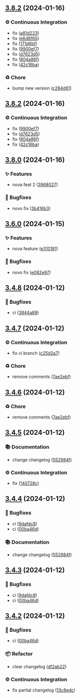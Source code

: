 ## [3.8.2](https://github.com/seitin/release-code/compare/3.8.1...3.8.2) (2024-01-16)


### ⚙️ Continuous Integration

* fix ([a81d223](https://github.com/seitin/release-code/commit/a81d223ebc75549889de19a35f5d65285d990866))
* fix ([e6d6f65](https://github.com/seitin/release-code/commit/e6d6f6552b3eb9fd6bffd038dbd65d93fbb0d384))
* fix ([171d6bf](https://github.com/seitin/release-code/commit/171d6bfc0765e3143b245b194dbbcdb98939883f))
* fix ([9900ef7](https://github.com/seitin/release-code/commit/9900ef7b7652d03813f04577447ed36d5d911b01))
* fix ([d7623d5](https://github.com/seitin/release-code/commit/d7623d505f51f59c1a6043adf2c11fcb093a02eb))
* fix ([804a86f](https://github.com/seitin/release-code/commit/804a86fc5ecce58f248bc8a5e95390e5af200735))
* fix ([42c16ba](https://github.com/seitin/release-code/commit/42c16bad4a0996b72f25c2a852ff0d4ed16bc522))


### ♻️ Chore

* bump new version ([c284d61](https://github.com/seitin/release-code/commit/c284d613c044e4437afbb23b07d56bf311953a18))
## [3.8.2](https://github.com/seitin/release-code/compare/3.8.1...3.8.2) (2024-01-16)


### ⚙️ Continuous Integration

* fix ([9900ef7](https://github.com/seitin/release-code/commit/9900ef7b7652d03813f04577447ed36d5d911b01))
* fix ([d7623d5](https://github.com/seitin/release-code/commit/d7623d505f51f59c1a6043adf2c11fcb093a02eb))
* fix ([804a86f](https://github.com/seitin/release-code/commit/804a86fc5ecce58f248bc8a5e95390e5af200735))
* fix ([42c16ba](https://github.com/seitin/release-code/commit/42c16bad4a0996b72f25c2a852ff0d4ed16bc522))
## [3.8.0](https://github.com/seitin/release-code/compare/3.7.0...3.8.0) (2024-01-16)


### ✨ Features

* nova feat 2 ([3968027](https://github.com/seitin/release-code/commit/39680275627a134c8dfc07a27366a289ac5b3f47))


### 🐛 Bugfixes

* novo fix ([3b416b3](https://github.com/seitin/release-code/commit/3b416b3a1ce85ab842febd873ce6017542a43a18))
## [3.6.0](https://github.com/seitin/release-code/compare/3.5.0...3.6.0) (2024-01-15)


### ✨ Features

* nova feature ([e310181](https://github.com/seitin/release-code/commit/e310181a56d6a52ab765825a11e17b9e601ea00e))


### 🐛 Bugfixes

* novo fix ([e082e97](https://github.com/seitin/release-code/commit/e082e97fc74ec6e69538be62ebed086785a8d692))
## [3.4.8](https://github.com/seitin/release-code/compare/3.4.7...3.4.8) (2024-01-12)


### 🐛 Bugfixes

* ci ([3844a89](https://github.com/seitin/release-code/commit/3844a89befbb9f4e1c1547029c9e6ac65ce2529a))
## [3.4.7](https://github.com/seitin/release-code/compare/3.4.6...3.4.7) (2024-01-12)


### ⚙️ Continuous Integration

* fix ci branch ([c25d2a7](https://github.com/seitin/release-code/commit/c25d2a7eeae9e75b0189787e1255bcdca3200639))


### ♻️ Chore

* remove comments ([7ae2ebf](https://github.com/seitin/release-code/commit/7ae2ebfaed1b485e577362db60d2005edfe7cd83))
## [3.4.6](https://github.com/seitin/release-code/compare/3.4.5...3.4.6) (2024-01-12)


### ♻️ Chore

* remove comments ([7ae2ebf](https://github.com/seitin/release-code/commit/7ae2ebfaed1b485e577362db60d2005edfe7cd83))
## [3.4.5](https://github.com/seitin/release-code/compare/3.4.4...3.4.5) (2024-01-12)


### 📚 Documentation

* change changelog ([552984f](https://github.com/seitin/release-code/commit/552984f34e9f5df11f28e9b2b0f5078a30ebb10c))


### ⚙️ Continuous Integration

* fix ([140728c](https://github.com/seitin/release-code/commit/140728c1ed6c967e565d4466e5d29717f0275d3b))
## [3.4.4](https://github.com/seitin/release-code/compare/3.4.2...3.4.4) (2024-01-12)


### 🐛 Bugfixes

* ci ([9dafdc8](https://github.com/seitin/release-code/commit/9dafdc88726cb05ee359063dda36e1831b938d5d))
* ci ([00ba46d](https://github.com/seitin/release-code/commit/00ba46d758c25d5191485fcfbb3c33537209b209))


### 📚 Documentation

* change changelog ([552984f](https://github.com/seitin/release-code/commit/552984f34e9f5df11f28e9b2b0f5078a30ebb10c))
## [3.4.3](https://github.com/seitin/release-code/compare/3.4.2...3.4.3) (2024-01-12)


### 🐛 Bugfixes

* ci ([9dafdc8](https://github.com/seitin/release-code/commit/9dafdc88726cb05ee359063dda36e1831b938d5d))
* ci ([00ba46d](https://github.com/seitin/release-code/commit/00ba46d758c25d5191485fcfbb3c33537209b209))

## [3.4.2](https://github.com/seitin/release-code/compare/3.4.1...3.4.2) (2024-01-12)


### 🐛 Bugfixes

* ci ([00ba46d](https://github.com/seitin/release-code/commit/00ba46d758c25d5191485fcfbb3c33537209b209))


### 📦 Refactor

* clear changelog ([df2ab22](https://github.com/seitin/release-code/commit/df2ab22a33cc54e23c2d5d23b69874efa973f740))


### ⚙️ Continuous Integration

* fix partial changelog ([13c8edc](https://github.com/seitin/release-code/commit/13c8edc7e0ab3fbe47672fde54afce07c438b5a1))
